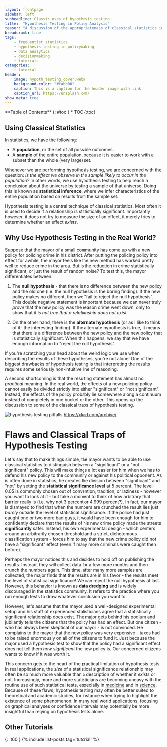 ```yaml
---
layout: frontpage
sidebar: left
subheadline: Classic uses of hypothesis testing
title:  "Hypothesis Testing in Policy Analysis"
teaser: "A discussion of the appropriateness of classical statistics including hypothesis testing in complex policy analysis problems."
breadcrumb: true
tags:
    - frequentist statistics
    - hypothesis testing in policymaking
    - data analytics
    - decisionmaking
    - tutorials
categories:
    - tutorial
header:
    image: hypoth_testing_cover.webp
    background-color: "#fabb00"
    caption: This is a caption for the header image with link
    caption_url: https://unsplash.com/
show_meta: true
---
```


<div class="panel radius" markdown="1">
**Table of Contents**
{: #toc }
*  TOC
{:toc}
</div>

## Using Classical Statistics
In statistics, we have the following:
- A **population**, or the set of all possible outcomes.
- A **sample** of the entire population, because it is easier to work with a subset than the whole (very large) set.

Whenever we are performing hypothesis testing, we are concerned with the question: *is the effect we observe in the sample likely to occur in the population?*  In other words, we use hypothesis testing to help reach a conclusion about the universe by testing a sample of that universe. Doing this is known as **statistical inference**, where we infer characteristics of the entire population based on results from the sample set.

Hypothesis testing is a central technique of classical statistics. Most often it is used to decide if a relationship is statistically significant. Importantly however, it does not try to measure the size of an effect, it merely tries to determine whether an effect *exists*.


## Why Use Hypothesis Testing in the Real World?
Suppose that the mayor of a small community has come up with a new policy for policing crime in his district. After putting the policing policy into effect for awhile, the mayor feels like the new method has worked pretty well to reduce crime in the area. But is the reduction in crime statistically significant, or just the result of random noise? To test this, the mayor differentiates between:

1. The **null hypothesis** - that there is no difference between the new policy and the old one (i.e. the null hypothesis is the boring finding). If the new policy makes no different, then we "fail to reject the null hypothesis". This double negative statement is important because we can never truly *prove* that the new policy was the reason crime went down, only to show that *it is not true that a relationship does not exist*.

2. On the other hand, there is the **alternate hypothesis** (or as I like to think of it- the interesting finding). If the alternate hypothesis is true, it means that there is a difference between the new policy and the new policy that is statistically significant. When this happens, we say that we have enough information to "reject the null hypothesis".

If you're scratching your head about the weird logic we use when describing the results of these hypotheses, you're not alone! One of the biggest drawbacks of hypothesis testing is that interpreting the results requires some seriously non-intuitive line of reasoning.

A second shortcoming is that the resulting statement has almost no *practical* meaning. In the real world, the effects of a new policing policy cannot easily be divided strictly into either "significant" or "not significant". Instead, the effects of the policy probably lie somewhere along a continuum instead of completely in one bucket or the other. This opens up the discussion to some of the classical traps of hypothesis testing.



![hypothesis testing pitfalls]({{site.baseurl}}/images/hypoth_testing_cartoon.png)
https://xkcd.com/archive/

# Flaws and Classical Traps of Hypothesis Testing
Let's say that to make things simple, the mayor wants to be able to use classical statistics to distinguish between a "significant" or a "not significant" policy. This will make things a lot easier for him when we has to defend his new policy to the community or against his political opponent. As is often done in statistics, he creates the division between "significant" and "not" by setting the **statistical significance level** at 5 percent. The level 0.05 is commonly chosen out of convention, tradition, or laziness - however you want to look at it - but take a moment to think of how arbitrary that barrier really is (i.e. why not 3 percent or 4.999 percent?). In fact, our mayor is dismayed to find that when the numbers are crunched the result lies just *barely* outside the level of statistical significance. If the police had just caught one or two more bad guys, it would have been enough for him to confidently declare that the results of his new crime policy made the streets **significantly** safer. Instead, his own experimental design - which centers around an arbitrarily chosen threshold and a strict, dichotomous classification system - forces him to say that the new crime policy did not have a "significant" effect (even if many more criminals were caught then before).

Perhaps the mayor notices this and decides to hold off on publishing the results. Instead, they will collect data for a few more months and then crunch the numbers again. This time, after many more samples are collected, the major finds that the results are in his favor - the results meet the level of statistical significance! We can reject the null hypothesis at last. However, this behavior is known as **data dredging** and is widely discouraged in the statistics community. It refers to the practice where you run enough tests to draw whatever conclusion you want to.

However, let's assume that the mayor used a well-designed experimental setup and his staff of experienced statisticians agree that a statistically significant relationship does exist. The major gets behind his podium and jubilantly tells the citizens that the policy has had an effect. But one citizen - who has always been skeptical of our mayor - is not convinced. He complains to the mayor that the new policy was very expensive - taxes had to be raised enormously on all of the citizens to fund it. Just because the major used a hypothesis test to show that the policy had a significant effect does not tell them *how significant* the new policy is. Our concerned citizens wants to know if it was worth it.

This concern gets to the heart of the practical limitation of hypothesis tests. In real applications, the *size* of a statistical significance relationship may often be so much more valuable than a description of whether it *exists* or not. Increasingly, more and more statisticians are becoming uneasy with the routine use of such statistical tests, especially in [medicine](https://www.ncbi.nlm.nih.gov/pmc/articles/PMC3016704/) and in [science](https://www.npr.org/sections/health-shots/2019/03/20/705191851/statisticians-call-to-arms-reject-significance-and-embrace-uncertainty). Because of these flaws, hypothesis testing may often be better suited to theoretical and academic studies, for instance when trying to highlight the existence of some phenomenon. In many real world applications, focusing on graphical analyses or confidence intervals may potentially be more insightful than relying on hypothesis tests alone.


## Other Tutorials
{: .t60 }
{% include list-posts tag='tutorial' %}
